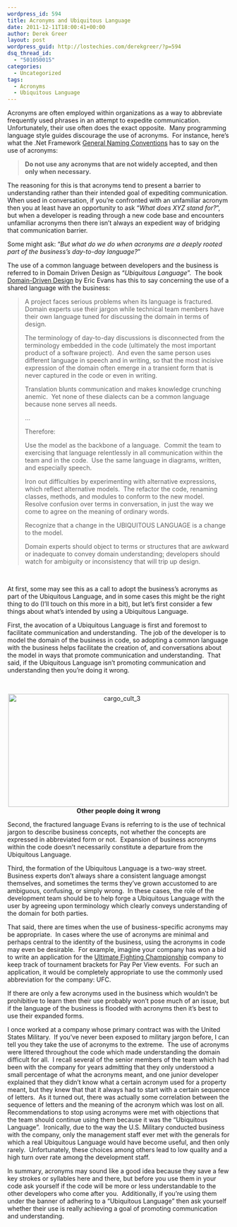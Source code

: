 ```yaml
---
wordpress_id: 594
title: Acronyms and Ubiquitous Language
date: 2011-12-11T18:00:41+00:00
author: Derek Greer
layout: post
wordpress_guid: http://lostechies.com/derekgreer/?p=594
dsq_thread_id:
  - "501050015"
categories:
  - Uncategorized
tags:
  - Acronyms
  - Ubiquitous Language
---
```

Acronyms are often employed within organizations as a way to abbreviate frequently used phrases in an attempt to expedite communication.&nbsp; Unfortunately, their use often does the exact opposite.&nbsp; Many programming language style guides discourage the use of acronyms.&nbsp; For instance, here’s what the .Net Framework [General Naming Conventions](http://msdn.microsoft.com/en-us/library/ms229045.aspx) has to say on the use of acronyms: 

> **Do not use any acronyms that are not widely accepted, and then only when necessary.** 

The reasoning for this is that acronyms tend to present a barrier to understanding rather than their intended goal of expediting communication.&nbsp; When used in conversation, if you’re confronted with an unfamiliar acronym then you at least have an opportunity to ask “_What does XYZ stand for?_”, but when a developer is reading through a new code base and encounters unfamiliar acronyms then there isn’t always an expedient way of bridging that communication barrier. 

Some might ask: “_But what do we do when acronyms are a deeply rooted part of the business’s day-to-day language?_” 

The use of a common language between developers and the business is referred to in Domain Driven Design as “_Ubiquitous Language_”.&nbsp; The book [Domain-Driven Design](http://www.amazon.com/Domain-Driven-Design-Tackling-Complexity-Software/dp/0321125215/ref=sr_1_1?ie=UTF8&qid=1323619169&sr=8-1) by Eric Evans has this to say concerning the use of a shared language with the business: 

> A project faces serious problems when its language is fractured.&nbsp; Domain experts use their jargon while technical team members have their own language tuned for discussing the domain in terms of design. 
> 
> The terminology of day-to-day discussions is disconnected from the terminology embedded in the code (ultimately the most important product of a software project).&nbsp; And even the same person uses different language in speech and in writing, so that the most incisive expression of the domain often emerge in a transient form that is never captured in the code or even in writing. 
> 
> Translation blunts communication and makes knowledge crunching anemic.&nbsp; Yet none of these dialects can be a common language because none serves all needs. 
> 
> … 
> 
> Therefore: 
> 
> Use the model as the backbone of a language.&nbsp; Commit the team to exercising that language relentlessly in all communication within the team and in the code.&nbsp; Use the same language in diagrams, written, and especially speech. 
> 
> Iron out difficulties by experimenting with alternative expressions, which reflect alternative models.&nbsp; The refactor the code, renaming classes, methods, and modules to conform to the new model.&nbsp; Resolve confusion over terms in conversation, in just the way we come to agree on the meaning of ordinary words. 
> 
> Recognize that a change in the UBIQUITOUS LANGUAGE is a change to the model. 
> 
> Domain experts should object to terms or structures that are awkward or inadequate to convey domain understanding; developers should watch for ambiguity or inconsistency that will trip up design.

&nbsp; 

At first, some may see this as a call to adopt the business’s acronyms as part of the Ubiquitous Language, and in some cases this might be the right thing to do (I’ll touch on this more in a bit), but let’s first consider a few things about what’s intended by using a Ubiquitous Language. 

First, the avocation of a Ubiquitous Language is first and foremost to facilitate communication and understanding.&nbsp; The job of the developer is to model the domain of the business in code, so adopting a common language with the business helps facilitate the creation of, and conversations about the model in ways that promote communication and understanding.&nbsp; That said, if the Ubiquitous Language isn’t promoting communication and understanding then you’re doing it wrong. 

&nbsp; 

<p align="center">
  <a href="http://lostechies.com/content/derekgreer/uploads/2011/12/cargo_cult_3.jpg"><img style="background-image: none; border-right-width: 0px; padding-left: 0px; padding-right: 0px; display: block; float: none; border-top-width: 0px; border-bottom-width: 0px; margin-left: auto; border-left-width: 0px; margin-right: auto; padding-top: 0px" title="cargo_cult_3" border="0" alt="cargo_cult_3" src="http://lostechies.com/content/derekgreer/uploads/2011/12/cargo_cult_3_thumb.jpg" width="500" height="256" /></a>&nbsp; <strong>Other people doing it wrong</strong>&nbsp;&nbsp;
</p>

Second, the fractured language Evans is referring to is the use of technical jargon to describe business concepts, not whether the concepts are expressed in abbreviated form or not.&nbsp; Expansion of business acronyms within the code doesn’t necessarily constitute a departure from the Ubiquitous Language. 

Third, the formation of the Ubiquitous Language is a two-way street.&nbsp; Business experts don’t always share a consistent language amongst themselves, and sometimes the terms they’ve grown accustomed to are ambiguous, confusing, or simply wrong.&nbsp; In these cases, the role of the development team should be to help forge a Ubiquitous Language with the user by agreeing upon terminology which clearly conveys understanding of the domain for both parties. 

That said, there are times when the use of business-specific acronyms may be appropriate.&nbsp; In cases where the use of acronyms are minimal and perhaps central to the identity of the business, using the acronyms in code may even be desirable.&nbsp; For example, imagine your company has won a bid to write an application for the [Ultimate Fighting Championship](http://en.wikipedia.org/wiki/Ultimate_Fighting_Championship) company to keep track of tournament brackets for Pay Per View events.&nbsp; For such an application, it would be completely appropriate to use the commonly used abbreviation for the company: UFC.&nbsp;&nbsp; 

If there are only a few acronyms used in the business which wouldn’t be prohibitive to learn then their use probably won’t pose much of an issue, but if the language of the business is flooded with acronyms then it’s best to use their expanded forms. 

I once worked at a company whose primary contract was with the United States Military.&nbsp; If you’ve never been exposed to military jargon before, I can tell you they take the use of acronyms to the extreme.&nbsp; The use of acronyms were littered throughout the code which made understanding the domain difficult for all.&nbsp; I recall several of the senior members of the team which had been with the company for years admitting that they only understood a small percentage of what the acronyms meant, and one junior developer explained that they didn’t know what a certain acronym used for a property meant, but they knew that that it always had to start with a certain sequence of letters.&nbsp; As it turned out, there was actually some correlation between the sequence of letters and the meaning of the acronym which was lost on all.&nbsp; Recommendations to stop using acronyms were met with objections that the team should continue using them because it was the “Ubiquitous Language”.&nbsp; Ironically, due to the way the U.S. Military conducted business with the company, only the management staff ever met with the generals for which a real Ubiquitous Language would have become useful, and then only rarely.&nbsp; Unfortunately, these choices among others lead to low quality and a high turn over rate among the development staff. 

In summary, acronyms may sound like a good idea because they save a few key strokes or syllables here and there, but before you use them in your code ask yourself if the code will be more or less understandable to the other developers who come after you.&nbsp; Additionally, if you’re using them under the banner of adhering to a “Ubiquitous Language” then ask yourself whether their use is really achieving a goal of promoting communication and understanding.
